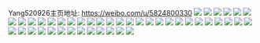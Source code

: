 Yang520926主页地址: https://weibo.com/u/5824800330 
![](https://wx4.sinaimg.cn/mw2000/006mcgEqly1h90xihbuq9j30u01hcncm.jpg) 
![](https://wx4.sinaimg.cn/mw2000/006mcgEqly1h90xihwj7vj30u01hhdtx.jpg) 
![](https://wx4.sinaimg.cn/mw2000/006mcgEqly1h90xiihhz1j30u01hjk5p.jpg) 
![](https://wx4.sinaimg.cn/mw2000/006mcgEqly1h90xij324pj30u01hc4et.jpg) 
![](https://wx4.sinaimg.cn/mw2000/006mcgEqly1h90xigmerjj30u01hc7k6.jpg) 
![](https://wx4.sinaimg.cn/mw2000/006mcgEqly1h90xiju27uj30u01hcapb.jpg) 
![](https://wx4.sinaimg.cn/mw2000/006mcgEqly1h2duybxbtfj32hr1ji4qq.jpg) 
![](https://wx4.sinaimg.cn/mw2000/006mcgEqly1h2duydbgwtj31ji2a2e82.jpg) 
![](https://wx4.sinaimg.cn/mw2000/006mcgEqly1h2duyf2c6oj31ji2fnhdu.jpg) 
![](https://wx4.sinaimg.cn/mw2000/006mcgEqly1h0icf9b3osj30u01g2ncj.jpg) 
![](https://wx4.sinaimg.cn/mw2000/006mcgEqly1h0icfa09ryj30u01ghh0v.jpg) 
![](https://wx4.sinaimg.cn/mw2000/006mcgEqly1gmp7qocrmmj31900u01ky.jpg) 
![](https://wx4.sinaimg.cn/mw2000/006mcgEqgy1gltgnxt7g3j31o02yonpl.jpg) 
![](https://wx4.sinaimg.cn/mw2000/006mcgEqgy1gltgnmznldj31o02yoqvc.jpg) 
![](https://wx4.sinaimg.cn/mw2000/006mcgEqgy1gkyb3fzh99j30u01hckjm.jpg) 
![](https://wx4.sinaimg.cn/mw2000/006mcgEqgy1gi1ksmn8xrj30u01hc4cs.jpg) 
![](https://wx4.sinaimg.cn/mw2000/006mcgEqly1gg3jjs1olej30p00xcae7.jpg) 
![](https://wx4.sinaimg.cn/mw2000/006mcgEqgy1gevshxrfw9j30n073onpd.jpg) 
![](https://wx4.sinaimg.cn/mw2000/006mcgEqgy1gd0myrpqtjj30u01401ky.jpg) 
![](https://wx4.sinaimg.cn/mw2000/006mcgEqgy1gcprfrhd6dj30u013zanb.jpg) 
![](https://wx4.sinaimg.cn/mw2000/006mcgEqgy1gcprfqs1fcj30u01404a2.jpg) 
![](https://wx4.sinaimg.cn/mw2000/006mcgEqgy1gbr7yu6niyj31400u0ala.jpg) 
![](https://wx4.sinaimg.cn/mw2000/006mcgEqgy1gampu2q253j30n01dsu0z.jpg) 
![](https://wx4.sinaimg.cn/mw2000/006mcgEqgy1gampu3f5exj30ib0g7q4i.jpg) 
![](https://wx4.sinaimg.cn/mw2000/006mcgEqgy1g98uhxlgf3j30u01hc1kx.jpg) 
![](https://wx4.sinaimg.cn/mw2000/006mcgEqgy1g7mffnz1m3j30u0140ady.jpg) 
![](https://wx4.sinaimg.cn/mw2000/006mcgEqgy1g7k92azla3j33k02o0hdu.jpg) 
![](https://wx4.sinaimg.cn/mw2000/006mcgEqgy1g7k92hxrvrj32dc35s7wl.jpg) 
![](https://wx4.sinaimg.cn/mw2000/006mcgEqgy1g7k92mksb0j31w02ioe83.jpg) 
![](https://wx4.sinaimg.cn/mw2000/006mcgEqgy1g7k930kexaj32dc35sqva.jpg) 
![](https://wx4.sinaimg.cn/mw2000/006mcgEqgy1g7j570nzohj32dc35se85.jpg) 
![](https://wx4.sinaimg.cn/mw2000/006mcgEqgy1g6n8rznb7fj30u0140794.jpg) 
![](https://wx4.sinaimg.cn/mw2000/006mcgEqgy1g5yceyztkuj30u01400xn.jpg) 
![](https://wx4.sinaimg.cn/mw2000/006mcgEqgy1g5x9afzz22j30u01t00x9.jpg) 
![](https://wx4.sinaimg.cn/mw2000/006mcgEqgy1g5x9ash7raj30u01t0104.jpg) 
![](https://wx4.sinaimg.cn/mw2000/006mcgEqgy1g5u758jzrej30u0140tex.jpg) 
![](https://wx4.sinaimg.cn/mw2000/006mcgEqgy1g5u7598xbpj30mi140dj9.jpg) 
![](https://wx4.sinaimg.cn/mw2000/006mcgEqly1g2vilqj8h0j30u0140qaj.jpg) 
![](https://wx4.sinaimg.cn/mw2000/006mcgEqly1g1jijz74z2j30u0140grm.jpg) 
![](https://wx4.sinaimg.cn/mw2000/006mcgEqly1g19f2j1cwaj31sx0u0tch.jpg) 
![](https://wx4.sinaimg.cn/mw2000/006mcgEqly1g19f2jpo05j30u01hcgt6.jpg) 
![](https://wx4.sinaimg.cn/mw2000/006mcgEqgy1g0zq7oz2t1j30u01hc465.jpg) 
![](https://wx4.sinaimg.cn/mw2000/006mcgEqgy1fzbqoimhtsj30qo1bewi1.jpg) 
![](https://wx4.sinaimg.cn/mw2000/006mcgEqgy1fz8ujq2j6uj30qo1bedjp.jpg) 
